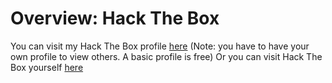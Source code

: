 # Overview: Hack The Box
You can visit my Hack The Box profile [here](https://app.hackthebox.com/users/1388003)
(Note: you have to have your own profile to view others. A basic profile is free)
Or you can visit Hack The Box yourself [here](https://app.hackthebox.com)